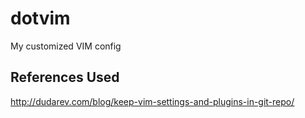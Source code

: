 # dotvim
My customized VIM config

## References Used

http://dudarev.com/blog/keep-vim-settings-and-plugins-in-git-repo/

